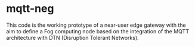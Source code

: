 # mqtt-neg

This code is the working prototype of a near-user edge gateway with the aim to define a Fog computing node based on the integration of the MQTT architecture with DTN (Disruption Tolerant Networks).
